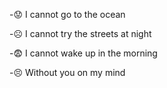 -😟 I cannot go to the ocean<br />

-☹️ I cannot try the streets at night<br />

-😨 I cannot wake up in the morning<br />

-😣 Without you on my mind<br />

